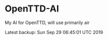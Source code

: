 # OpenTTD-AI
My AI for OpenTTD, will use primarily air

Latest backup: Sun Sep 29 06:45:01 UTC 2019
